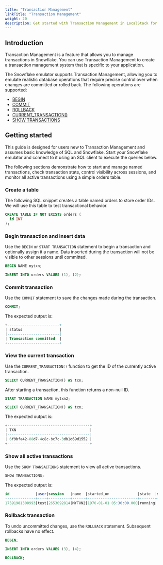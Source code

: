 ```yaml
---
title: "Transaction Management"
linkTitle: "Transaction Management"
weight: 20
description: Get started with Transaction Management in LocalStack for Snowflake
---
```


## Introduction

Transaction Management is a feature that allows you to manage transactions in Snowflake. You can use Transaction Management to create a transaction management system that is specific to your application.

The Snowflake emulator supports Transaction Management, allowing you to emulate realistic database operations that require precise control over when changes are committed or rolled back. The following operations are supported:

-   [BEGIN](https://docs.snowflake.com/en/sql-reference/sql/begin)
-   [COMMIT](https://docs.snowflake.com/en/sql-reference/sql/commit)
-   [ROLLBACK](https://docs.snowflake.com/en/sql-reference/sql/rollback)
-   [CURRENT_TRANSACTION()](https://docs.snowflake.com/en/sql-reference/functions/current_transaction)
-   [SHOW TRANSACTIONS](https://docs.snowflake.com/en/sql-reference/sql/show-transactions)

## Getting started

This guide is designed for users new to Transaction Management and assumes basic knowledge of SQL and Snowflake. Start your Snowflake emulator and connect to it using an SQL client to execute the queries below.

The following sections demonstrate how to start and manage named transactions, check transaction state, control visibility across sessions, and monitor all active transactions using a simple orders table.

### Create a table

The following SQL snippet creates a table named orders to store order IDs. We will use this table to test transactional behavior.

```sql
CREATE TABLE IF NOT EXISTS orders (
  id INT
);
```

### Begin transaction and insert data

Use the `BEGIN` or `START TRANSACTION` statement to begin a transaction and optionally assign it a name. Data inserted during the transaction will not be visible to other sessions until committed.

```sql 
BEGIN NAME mytxn;

INSERT INTO orders VALUES (1), (2);
```

### Commit transaction

Use the `COMMIT` statement to save the changes made during the transaction.

```sql 
COMMIT;
```

The expected output is:

```sql
+------------------------+
| status                 |
|------------------------|
| Transaction committed  |
+------------------------+
```

### View the current transaction

Use the `CURRENT_TRANSACTION()` function to get the ID of the currently active transaction.

```sql 
SELECT CURRENT_TRANSACTION() AS txn;
```

After starting a transaction, this function returns a non-null ID.

```sql 
START TRANSACTION NAME mytxn2;

SELECT CURRENT_TRANSACTION() AS txn;
```

The expected output is:

```sql
+--------------------------------------+
| TXN                                  |
|--------------------------------------|
| 6f9bfa42-88d7-4c8c-bc7c-3db1d69d1552 |
+--------------------------------------+
```

### Show all active transactions

Use the `SHOW TRANSACTIONS` statement to view all active transactions.

```sql 
SHOW TRANSACTIONS;
```

The expected output is:

```sql
id            |user|session   |name  |started_on             |state  |scope|
--------------+----+----------+------+-----------------------+-------+-----+
17591981308993|test|2653092814|MYTXN2|1970-01-01 05:30:00.000|running|    0|
```

### Rollback transaction

To undo uncommitted changes, use the `ROLLBACK` statement. Subsequent rollbacks have no effect.

```sql 
BEGIN;

INSERT INTO orders VALUES (3), (4);

ROLLBACK;
```
